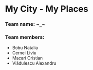 # My City - My Places
### Team name: ¬_¬

### Team members:
 - Bobu Natalia
 - Cernei Liviu
 - Macari Cristian
 - Vlădulescu Alexandru